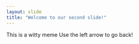 ```yaml
---
layout: slide
title: "Welcome to our second slide!"
---
```

This is a witty meme
Use the left arrow to go back!
